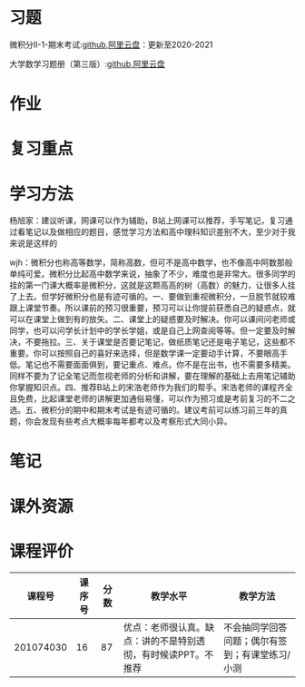 # 习题

微积分II-1-期末考试:[github](https://github.com/SCUBioGuide/SCU-Biology-Guide/tree/main/大一上/微积分（II）-1/习题/微积分II-1-期末考试),[阿里云盘](https://www.aliyundrive.com/s/rTrRHdJK6ia)：更新至2020-2021

大学数学习题册（第三版）:[github](https://github.com/SCUBioGuide/SCU-Biology-Guide/tree/main/大一上/微积分（II）-1/习题/大学数学习题册（第三版）.pdf),[阿里云盘](https://www.aliyundrive.com/s/CujYCbCbMiG)

# 作业

# 复习重点

# 学习方法

杨旭家：建议听课，网课可以作为辅助，B站上网课可以推荐，手写笔记，复习通过看笔记以及做相应的题目，感觉学习方法和高中理科知识差别不大，至少对于我来说是这样的

wjh：微积分也称高等数学，简称高数，但可不是高中数学，也不像高中阿数那般单纯可爱。微积分比起高中数学来说，抽象了不少，难度也是非常大。很多同学的挂的第一门课大概率是微积分，这就是这颗高高的树（高数）的魅力，让很多人挂了上去。但学好微积分也是有迹可循的。一、要做到重视微积分，一旦脱节就较难跟上课堂节奏。所以课前的预习很重要，预习可以让你提前获悉自己的疑惑点，就可以在课堂上做到有的放矢。二、课堂上的疑惑要及时解决。你可以课间问老师或同学，也可以问学长计划中的学长学姐，或是自己上网查阅等等。但一定要及时解决，不要拖拉。三、关于课堂是否要记笔记，做纸质笔记还是电子笔记，这些都不重要。你可以按照自己的喜好来选择，但是数学课一定要动手计算，不要眼高手低。笔记也不需要面面俱到，要记重点、难点。你不是在出书，也不需要多精美。同样不要为了记全笔记而忽视老师的分析和讲解，要在理解的基础上去用笔记辅助你掌握知识点。四、推荐B站上的宋浩老师作为我们的帮手。宋浩老师的课程齐全且免费，比起课堂老师的讲解更加通俗易懂，可以作为预习或是考前复习的不二之选。五、微积分的期中和期末考试是有迹可循的。建议考前可以练习前三年的真题，你会发现有些考点大概率每年都考以及考察形式大同小异。

# 笔记

# 课外资源

# 课程评价

| 课程号 | 课序号 | 分数 | 教学水平 | 教学方法 |
|-------|-------|-----|---------|---------|
| 201074030 | 16 | 87 | 优点：老师很认真。缺点：讲的不是特别透彻，有时候读PPT。不推荐 | 不会抽同学回答问题；偶尔有签到；有课堂练习/小测 |
